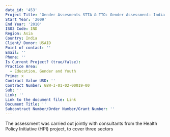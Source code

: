 ```yaml
---
data_id: '453'
Project Title: 'Gender Assesments STTA & TTO: Gender Assessment: India (TDY 82)'
Start Year: '2009'
End Year: '2010'
ISO3 Code: IND
Region: Asia
Country: India
Client/ Donor: USAID
Point of contact: ''
Email: ''
Phone: ''
Is Current Project? (true/false): 
Practice Area:
  - Education, Gender and Youth
Prime: x
Contract Value USD: ''
Contract Number: GEW-I-01-02-00019-00
Sub: ''
Link: ''
Link to the document file: Link
Document Title: ''
Subcontract Number/Order Number/Grant Number: ''
---
```


The assessment was carried out jointly with consultants from the Health Policy Initiative (HPI) project, to cover three sectors